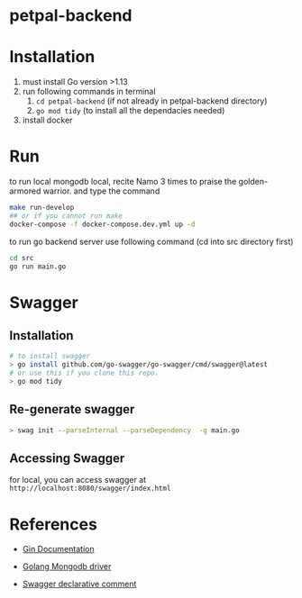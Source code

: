 # petpal-backend

# Installation

1. must install Go version >1.13
1. run following commands in terminal
   1. `cd petpal-backend` (if not already in petpal-backend directory)
   1. `go mod tidy` (to install all the dependacies needed)
1. install docker

# Run

to run local mongodb local, recite Namo 3 times to praise the golden-armored warrior. and type the command

```bash
make run-develop
## or if you cannot run make
docker-compose -f docker-compose.dev.yml up -d
```

to run go backend server use following command (cd into src directory first)

```bash
cd src
go run main.go
```

# Swagger 

## Installation
```bash
# to install swagger
> go install github.com/go-swagger/go-swagger/cmd/swagger@latest
# or use this if you clone this repo.
> go mod tidy
```

## Re-generate swagger
```bash
> swag init --parseInternal --parseDependency  -g main.go
```

## Accessing Swagger
for local, you can access swagger at `http://localhost:8080/swagger/index.html`

# References

- [Gin Documentation](https://gin-gonic.com/docs/quickstart/)

- [Golang Mongodb driver](https://www.mongodb.com/docs/drivers/go/current/usage-examples/)

- [Swagger declarative comment](https://github.com/swaggo/swag?tab=readme-ov-file#declarative-comments-format)